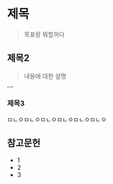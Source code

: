 # 제목

> 목표랑 뭐할꺼다



## 제목2

>내용에 대한 설명



<img src="https://user-images.githubusercontent.com/22608825/101333067-7fd98880-38b9-11eb-85b7-fb5b63692ca9.png" alt="image" style="zoom:25%;" />

### 제목3

ㅁㄴㅇㅁㄴㅇㅁㄴㅇㅁㄴㅇㅁㄴㅇㅁㄴㅇ



## 참고문헌

- 1
- 2
- 3